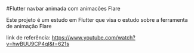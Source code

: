 #Flutter navbar animada com animacões Flare

Este projeto é um estudo em Flutter que visa o estudo sobre a ferramenta de animação Flare

link de referência:
https://www.youtube.com/watch?v=hwBUU9CP4qI&t=621s